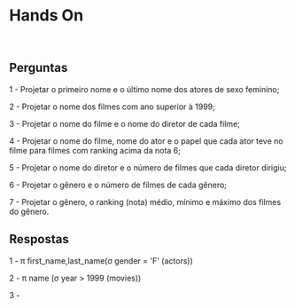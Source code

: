 # Hands On 

<br>

## Perguntas

1 - Projetar o primeiro nome e o último nome dos atores de sexo feminino;

2 - Projetar o nome dos filmes com ano superior à 1999;

3 - Projetar o nome do filme e o nome do diretor de cada filme;

4 - Projetar o nome do filme, nome do ator e o papel que cada ator teve no filme para filmes com ranking acima da nota 6;

5 - Projetar o nome do diretor e o número de filmes que cada diretor dirigiu;

6 - Projetar o gênero e o número de filmes de cada gênero; 

7 - Projetar o gênero, o ranking (nota) médio, mínimo e máximo dos filmes do gênero.

## Respostas

1 - π first_name,last_name(σ gender = 'F' (actors))

2 - π name (σ year > 1999 (movies))

3 - 